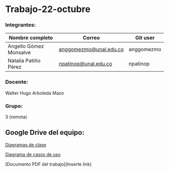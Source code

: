 # Trabajo-22-octubre

### Integrantes:
|Nombre completo                       |Correo                  |Git user            |
|--------------------------------------|------------------------|--------------------|
|Angello Gómez Monsalve                |anggomezmo@unal.edu.co  | anggomezmo         |
|Natalia Patiño Pérez                  |npatinop@unal.edu.co    | npatinop           |

### Docente:
Walter Hugo Arboleda Mazo

### Grupo:
3 (remota)

## Google Drive del equipo: 



[Diagramas de clase](https://drive.google.com/drive/folders/1Zz7JTQpdP_CwcTCsr5UmsoU4e1vJoRfW)

[Diagrama de casos de uso](https://drive.google.com/drive/folders/1aK1x5hTD_bNrGzH3wRMwRNPl0_UEfD8P)

[Documento PDF del trabajo](Inserte link)
